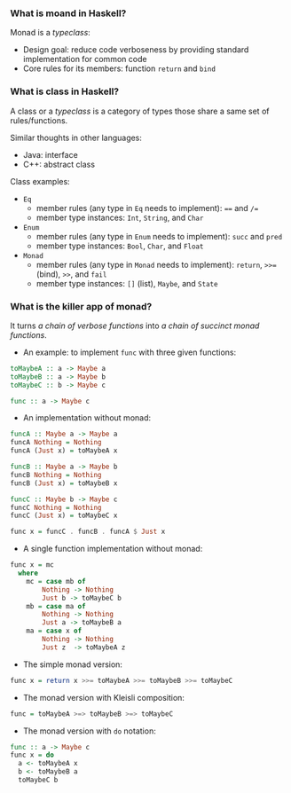### What is moand in Haskell?
Monad is a _typeclass_:
- Design goal: reduce code verboseness by providing standard implementation for common code
- Core rules for its members: function `return` and `bind`

### What is class in Haskell?
A class or a _typeclass_ is a category of types those share a same set of rules/functions.

Similar thoughts in other languages:
- Java: interface
- C++: abstract class

Class examples:
- `Eq`
  - member rules (any type in `Eq` needs to implement): `==` and `/=`
  - member type instances: `Int`, `String`, and `Char`
- `Enum`
  - member rules (any type in `Enum` needs to implement): `succ` and `pred`
  - member type instances: `Bool`, `Char`, and `Float`
- `Monad`
  - member rules (any type in `Monad` needs to implement): `return`, `>>=` (bind), `>>`, and `fail`
  - member type instances: `[]` (list), `Maybe`, and `State`
  
### What is the killer app of monad?
It turns _a chain of verbose functions_ into _a chain of succinct monad functions_.
- An example: to implement `func` with three given functions:
``` Haskell
toMaybeA :: a -> Maybe a
toMaybeB :: a -> Maybe b
toMaybeC :: b -> Maybe c

func :: a -> Maybe c
```
- An implementation without monad:
``` Haskell
funcA :: Maybe a -> Maybe a
funcA Nothing = Nothing
funcA (Just x) = toMaybeA x

funcB :: Maybe a -> Maybe b
funcB Nothing = Nothing
funcB (Just x) = toMaybeB x

funcC :: Maybe b -> Maybe c
funcC Nothing = Nothing
funcC (Just x) = toMaybeC x

func x = funcC . funcB . funcA $ Just x
```
- A single function implementation without monad:
``` Haskell
func x = mc
  where
    mc = case mb of
        Nothing -> Nothing
        Just b -> toMaybeC b
    mb = case ma of
        Nothing -> Nothing
        Just a -> toMaybeB a
    ma = case x of
        Nothing -> Nothing
        Just z  -> toMaybeA z
```
- The simple monad version:
``` Haskell
func x = return x >>= toMaybeA >>= toMaybeB >>= toMaybeC
```
- The monad version with Kleisli composition:
``` Haskell
func = toMaybeA >=> toMaybeB >=> toMaybeC
```
- The monad version with `do` notation:
``` Haskell
func :: a -> Maybe c
func x = do
  a <- toMaybeA x
  b <- toMaybeB a
  toMaybeC b
```

